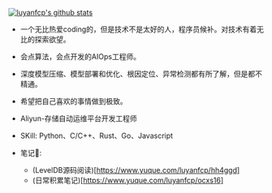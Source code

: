 [![luyanfcp's github stats](https://github-readme-stats.vercel.app/api?username=luyanfcp)](https://github.com/anuraghazra/github-readme-stats)

+ 一个无比热爱coding的，但是技术不是太好的人，程序员候补。对技术有着无比的探索欲望。
+ 会点算法，会点开发的AIOps工程师。
+ 深度模型压缩、模型部署和优化、根因定位、异常检测都有所了解，但是都不精通。
+ 希望把自己喜欢的事情做到极致。
+ Aliyun-存储自动运维平台开发工程师
+ SKill: Python、C/C++、Rust、Go、Javascript

+ 笔记📒:     
  + (LevelDB源码阅读)[https://www.yuque.com/luyanfcp/hh4ggd]
  + (日常积累笔记)[https://www.yuque.com/luyanfcp/ocxs16]
